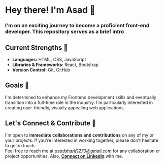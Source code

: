 
# Hey there! I'm Asad 🤝
### I'm on an exciting journey to become a proficient front-end developer. This repository serves as a brief intro

## Current Strengths 💪
- **Languages:** HTML, CSS, JavaScript
- **Libraries & Frameworks:** React, Bootstrap
- **Version Control:** Git, GitHub

## Goals 🚀
I'm determined to enhance my Frontend development skills and eventually transition into a full-time role in the industry. I'm particularly interested in creating user-friendly, visually appealing web applications.

## Let's Connect & Contribute 📍
I'm open to **immediate collaborations and contributions** on any of my or your projects. If you're interested in working together, please don't hesitate to get in touch. 
<br>
Feel free to reach me at *asadsharif1270@gmail.com* for any collaboration or project opportunities. Also, **[Connect on LinkedIn](https://www.linkedin.com/in/asad--sharif/)** with me.

